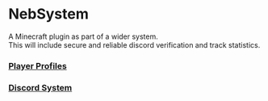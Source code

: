 # NebSystem
A Minecraft plugin as part of a wider system.<br>
This will include secure and reliable discord verification and track statistics.
### [Player Profiles](https://github.com/Nebula-O/NebSystem/wiki/Player-Profiles)
### [Discord System](https://github.com/Nebula-O/NebSystem/wiki/Player-Profiles#discord-system)
